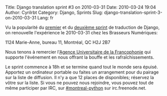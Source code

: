 Title: Django translation sprint #3 on 2010-03-31
Date: 2010-03-24 19:04
Author: Cyrilrbt
Category: Django, Sprints
Slug: django-translation-sprint-3-on-2010-03-31
Lang: fr

Vu la popularité du [premier][] et du [deuxième sprint][] de traduction
de Django, on renouvelle l'expérience le 2010-03-31 chez les Brasseurs
Numériques:

1124 Marie-Anne, bureau 11, Montréal, QC H2J 2B7

Nous tenons à remercier l'[Agence Universitaire de la Francophonie][]
qui supporte l'événement en nous offrant la bouffe et les
rafraîchissements.

Le sprint commence à 18h et se termine quand tout le monde sera épuisé.
Apportez un ordinateur portable ou faites un arrangement pour du pairage
sur la liste de diffusion. Il n'y a que 12 places de disponibles;
réservez la vôtre sur la liste. Si vous ne pouvez nous rejoindre, vous
pouvez tout de même participer par IRC, sur [\#montreal-python][] sur
irc.freenode.net.

<!--:-->

</p>

  [premier]: http://montrealpython.org/fr/2010/01/15/django-translation-sprint-on-2010-01-18/
  [deuxième sprint]: http://www.montrealpython.org/2010/01/django-translation-sprint-2-on-2010-02-15/
  [Agence Universitaire de la Francophonie]: http://www.auf.org/
  [\#montreal-python]: irc://irc.freenode.net/montreal-python
